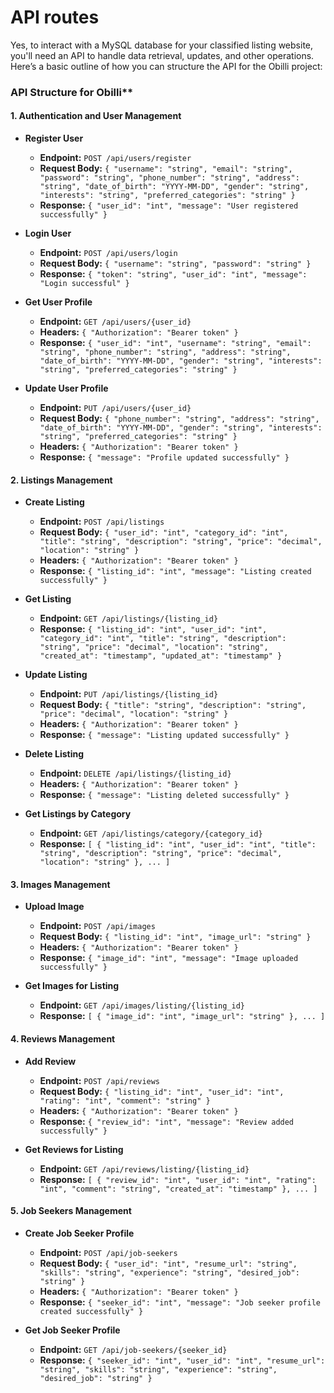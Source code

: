 # API routes 

Yes, to interact with a MySQL database for your classified listing website, you'll need an API to handle data retrieval, updates, and other operations. Here’s a basic outline of how you can structure the API for the Obilli project:

### API Structure for Obilli**

#### 1. **Authentication and User Management**

- **Register User**
  - **Endpoint:** `POST /api/users/register`
  - **Request Body:** `{ "username": "string", "email": "string", "password": "string", "phone_number": "string", "address": "string", "date_of_birth": "YYYY-MM-DD", "gender": "string", "interests": "string", "preferred_categories": "string" }`
  - **Response:** `{ "user_id": "int", "message": "User registered successfully" }`

- **Login User**
  - **Endpoint:** `POST /api/users/login`
  - **Request Body:** `{ "username": "string", "password": "string" }`
  - **Response:** `{ "token": "string", "user_id": "int", "message": "Login successful" }`

- **Get User Profile**
  - **Endpoint:** `GET /api/users/{user_id}`
  - **Headers:** `{ "Authorization": "Bearer token" }`
  - **Response:** `{ "user_id": "int", "username": "string", "email": "string", "phone_number": "string", "address": "string", "date_of_birth": "YYYY-MM-DD", "gender": "string", "interests": "string", "preferred_categories": "string" }`

- **Update User Profile**
  - **Endpoint:** `PUT /api/users/{user_id}`
  - **Request Body:** `{ "phone_number": "string", "address": "string", "date_of_birth": "YYYY-MM-DD", "gender": "string", "interests": "string", "preferred_categories": "string" }`
  - **Headers:** `{ "Authorization": "Bearer token" }`
  - **Response:** `{ "message": "Profile updated successfully" }`

#### 2. **Listings Management**

- **Create Listing**
  - **Endpoint:** `POST /api/listings`
  - **Request Body:** `{ "user_id": "int", "category_id": "int", "title": "string", "description": "string", "price": "decimal", "location": "string" }`
  - **Headers:** `{ "Authorization": "Bearer token" }`
  - **Response:** `{ "listing_id": "int", "message": "Listing created successfully" }`

- **Get Listing**
  - **Endpoint:** `GET /api/listings/{listing_id}`
  - **Response:** `{ "listing_id": "int", "user_id": "int", "category_id": "int", "title": "string", "description": "string", "price": "decimal", "location": "string", "created_at": "timestamp", "updated_at": "timestamp" }`

- **Update Listing**
  - **Endpoint:** `PUT /api/listings/{listing_id}`
  - **Request Body:** `{ "title": "string", "description": "string", "price": "decimal", "location": "string" }`
  - **Headers:** `{ "Authorization": "Bearer token" }`
  - **Response:** `{ "message": "Listing updated successfully" }`

- **Delete Listing**
  - **Endpoint:** `DELETE /api/listings/{listing_id}`
  - **Headers:** `{ "Authorization": "Bearer token" }`
  - **Response:** `{ "message": "Listing deleted successfully" }`

- **Get Listings by Category**
  - **Endpoint:** `GET /api/listings/category/{category_id}`
  - **Response:** `[ { "listing_id": "int", "user_id": "int", "title": "string", "description": "string", "price": "decimal", "location": "string" }, ... ]`

#### 3. **Images Management**

- **Upload Image**
  - **Endpoint:** `POST /api/images`
  - **Request Body:** `{ "listing_id": "int", "image_url": "string" }`
  - **Headers:** `{ "Authorization": "Bearer token" }`
  - **Response:** `{ "image_id": "int", "message": "Image uploaded successfully" }`

- **Get Images for Listing**
  - **Endpoint:** `GET /api/images/listing/{listing_id}`
  - **Response:** `[ { "image_id": "int", "image_url": "string" }, ... ]`

#### 4. **Reviews Management**

- **Add Review**
  - **Endpoint:** `POST /api/reviews`
  - **Request Body:** `{ "listing_id": "int", "user_id": "int", "rating": "int", "comment": "string" }`
  - **Headers:** `{ "Authorization": "Bearer token" }`
  - **Response:** `{ "review_id": "int", "message": "Review added successfully" }`

- **Get Reviews for Listing**
  - **Endpoint:** `GET /api/reviews/listing/{listing_id}`
  - **Response:** `[ { "review_id": "int", "user_id": "int", "rating": "int", "comment": "string", "created_at": "timestamp" }, ... ]`

#### 5. **Job Seekers Management**

- **Create Job Seeker Profile**
  - **Endpoint:** `POST /api/job-seekers`
  - **Request Body:** `{ "user_id": "int", "resume_url": "string", "skills": "string", "experience": "string", "desired_job": "string" }`
  - **Headers:** `{ "Authorization": "Bearer token" }`
  - **Response:** `{ "seeker_id": "int", "message": "Job seeker profile created successfully" }`

- **Get Job Seeker Profile**
  - **Endpoint:** `GET /api/job-seekers/{seeker_id}`
  - **Response:** `{ "seeker_id": "int", "user_id": "int", "resume_url": "string", "skills": "string", "experience": "string", "desired_job": "string" }`
